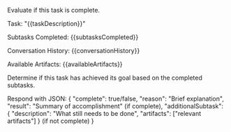 Evaluate if this task is complete.

Task: "{{taskDescription}}"

Subtasks Completed:
{{subtasksCompleted}}

Conversation History:
{{conversationHistory}}

Available Artifacts:
{{availableArtifacts}}

Determine if this task has achieved its goal based on the completed subtasks.

Respond with JSON:
{
  "complete": true/false,
  "reason": "Brief explanation",
  "result": "Summary of accomplishment" (if complete),
  "additionalSubtask": {
    "description": "What still needs to be done",
    "artifacts": ["relevant artifacts"]
  } (if not complete)
}